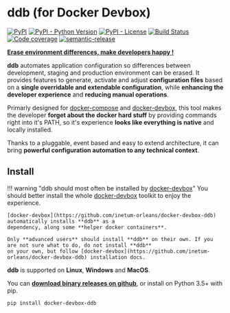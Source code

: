 ddb (for Docker Devbox)
===

[![PyPI](https://img.shields.io/pypi/v/docker-devbox-ddb)](https://pypi.org/project/docker-devbox-ddb/)
[![PyPI - Python Version](https://img.shields.io/pypi/pyversions/docker-devbox-ddb)](https://pypi.org/project/docker-devbox-ddb/)
[![PyPI - License](https://img.shields.io/pypi/l/docker-devbox-ddb)](https://github.com/inetum-orleans/docker-devbox-ddb/blob/develop/LICENSE)
[![Build Status](https://github.com/inetum-orleans/docker-devbox-ddb/workflows/build/badge.svg)](https://github.com/inetum-orleans/docker-devbox-ddb/actions?query=workflow%3Abuild)
[![Code coverage](https://img.shields.io/codecov/c/github/inetum-orleans/docker-devbox-ddb)](https://app.codecov.io/gh/inetum-orleans/docker-devbox-ddb)
[![semantic-release](https://img.shields.io/badge/%20%20%F0%9F%93%A6%F0%9F%9A%80-semantic--release-e10079.svg)](https://github.com/relekang/python-semantic-release)

**[Erase environment differences, make developers happy !](https://inetum-orleans.github.io/docker-devbox-ddb)**

**ddb** automates application configuration so differences between development, staging and production environment can 
be erased. It provides features to generate, activate and adjust **configuration files** based on a **single overridable 
and extendable configuration**, while **enhancing the developer experience** and **reducing manual operations**.

Primarly designed for [docker-compose](https://docs.docker.com/compose/) and [docker-devbox](https://github.com/inetum-orleans/docker-devbox), 
this tool makes the developer **forget about the docker hard stuff** by providing commands right into it's PATH, so it's 
experience **looks like everything is native** and locally installed.

Thanks to a pluggable, event based and easy to extend architecture, it can bring **powerful configuration automation to 
any technical context**.

Install
-------

!!! warning "ddb should most often be installed by [docker-devbox](https://github.com/inetum-orleans/docker-devbox-ddb)"
    You should better install the whole [docker-devbox](https://github.com/inetum-orleans/docker-devbox-ddb) toolkit 
    to enjoy the experience.
    
    [docker-devbox](https://github.com/inetum-orleans/docker-devbox-ddb) automatically installs **ddb** as a 
    dependency, along some **helper docker containers**.
    
    Only **advanced users** should install **ddb** on their own. If you are not sure what to do, do not install **ddb** 
    on your own, but follow [docker-devbox](https://github.com/inetum-orleans/docker-devbox-ddb) installation docs.
    
**ddb** is supported on **Linux**, **Windows** and **MacOS**. 

You can **[download binary releases on github](https://github.com/inetum-orleans/docker-devbox-ddb/releases)**, or 
install on Python 3.5+ with pip.

```
pip install docker-devbox-ddb
```
